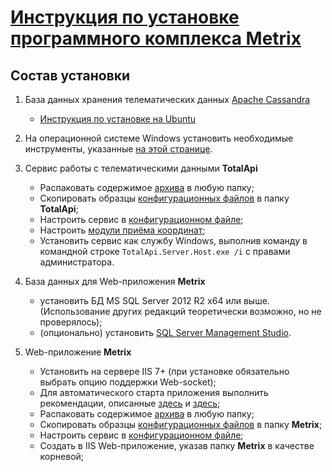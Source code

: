 [Инструкция по установке программного комплекса Metrix](https://github.com/TotalApi/Installations/ReadMe.md) 
============================================================================================================



Состав установки
----------------

1. База данных хранения телематических данных [Apache Cassandra](https://cassandra.apache.org/)
   - [Инструкция по установке на Ubuntu](Cassandra/Cassandra.md)

2. На операционной системе Windows установить необходимые инструменты, указанные [на этой странице](Redist/Readme.md).

3. Сервис работы с телематическими данными **TotalApi**
   - Распаковать содержимое [архива](https://github.com/TotalApi/Installations/raw/main/Redist/totalapi-latest.zip) в любую папку;
   - Скопировать образцы [конфигурационных файлов](https://github.com/TotalApi/Installations/raw/main/Configs/Default/TotalApi) в папку **TotalApi**;
   - Настроить сервис в [конфигурационном файле](Configs/TotalApi_Config.md);
   - Настроить [модули приёма координат](Configs/TotalApi_DevicePlugins.md);
   - Установить сервис как службу Windows, выполнив команду в командной строке `TotalApi.Server.Host.exe /i`  с правами администратора.

4. База данных для Web-приложения **Metrix**
   - установить БД MS SQL Server 2012 R2 x64 или выше. (Использование других редакций теоретически возможно, но не проверялось);
   - (опционально) установить [SQL Server Management Studio](https://aka.ms/ssmsfullsetup).
 
5. Web-приложение **Metrix**
   - Установить на сервере IIS 7+ (при установке обязательно выбрать опцию поддержки Web-socket);
   - Для автоматического старта приложения выполнить рекомендации, описанные [здесь](https://www.taithienbo.com/how-to-auto-start-and-keep-an-asp-net-core-web-application-and-keep-it-running-on-iis/) и [здесь](https://docs.hangfire.io/en/latest/deployment-to-production/making-aspnet-app-always-running.html);
   - Распаковать содержимое [архива](https://github.com/TotalApi/Installations/raw/main/Redist/MetrixWeb-latest.zip) в любую папку;
   - Скопировать образцы [конфигурационных файлов](https://github.com/TotalApi/Installations/raw/main/Configs/Default/MetriX) в папку **Metrix**;
   - Настроить сервис в [конфигурационном файле](Configs/Metrix_Config.md);
   - Создать в IIS Web-приложение, указав папку **Metrix** в качестве корневой; 

